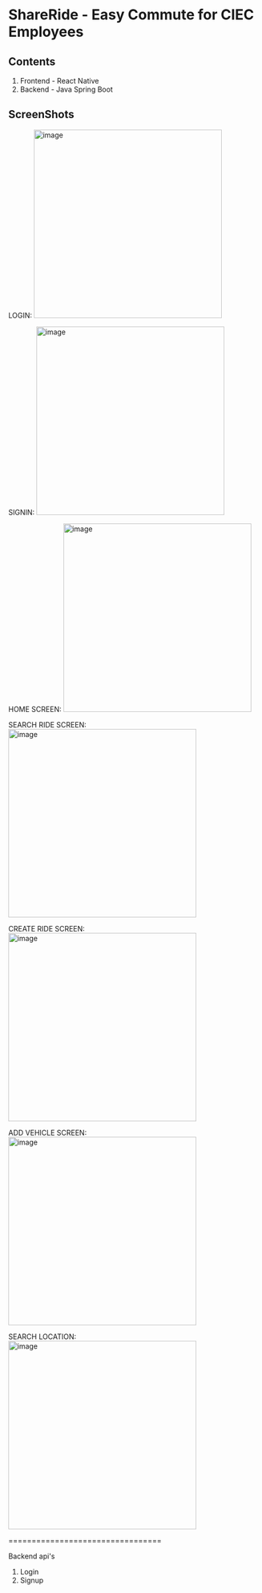 ShareRide - Easy Commute for CIEC Employees
===========================================

Contents
--------
1. Frontend - React Native
2. Backend - Java Spring Boot

ScreenShots
-----------
LOGIN:
<img width="375" alt="image" src="https://github.com/GokulSelvanMA526/shareRide/assets/148044490/88a6f84a-47d1-43bd-a422-2ab725a64d45">

SIGNIN:
<img width="375" alt="image" src="https://github.com/GokulSelvanMA526/shareRide/assets/148044490/25e4604d-7975-467d-9a38-884dba066226">

HOME SCREEN:
<img width="375" alt="image" src="https://github.com/GokulSelvanMA526/shareRide/assets/148044490/92bb567a-4961-40c0-968e-31414a0314b2">

SEARCH RIDE SCREEN:
<img width="375" alt="image" src="https://github.com/GokulSelvanMA526/shareRide/assets/148044490/dd9a7c47-ea54-4ff8-947d-4a5a92ba0679">

CREATE RIDE SCREEN:
<img width="375" alt="image" src="https://github.com/GokulSelvanMA526/shareRide/assets/148044490/3b7fa66d-70d4-473c-9bac-7efa5116a224">

ADD VEHICLE SCREEN:
<img width="375" alt="image" src="https://github.com/GokulSelvanMA526/shareRide/assets/148044490/e0343adc-3cdf-4b07-beb1-e7757f6bcc79">

SEARCH LOCATION:
<img width="375" alt="image" src="https://github.com/GokulSelvanMA526/shareRide/assets/148044490/6cc63e6b-c000-464f-9f9d-bdc6a6e2c9c7">

=================================

Backend api's
1. Login
2. Signup

